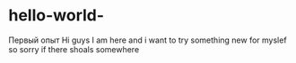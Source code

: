 # hello-world-
Первый опыт 
Hi guys 
I am here and i want to try something new for myslef 
so sorry if there shoals somewhere 
